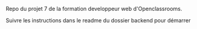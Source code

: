 Repo du projet 7 de la formation developpeur web d'Openclassrooms.

Suivre les instructions dans le readme du dossier backend pour démarrer
